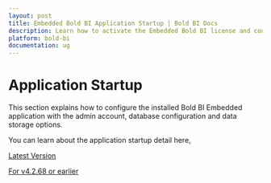 ```yaml
---
layout: post
title: Embedded Bold BI Application Startup | Bold BI Docs
description: Learn how to activate the Embedded Bold BI license and configure the Bold BI embedded application based on its version, login, and administration of Bold BI.
platform: bold-bi
documentation: ug
---
```


# Application Startup

This section explains how to configure the installed Bold BI Embedded application with the admin account, database configuration and data storage options.

You can learn about the application startup detail here,

[Latest Version](/application-startup/latest/)

[For v4.2.68 or earlier](/application-startup/v4.2.68-or-earlier/)
